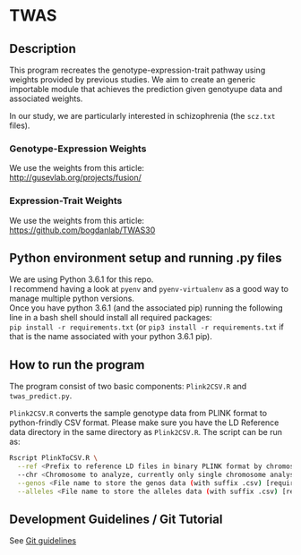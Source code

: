 # TWAS
## Description
This program recreates the genotype-expression-trait pathway using weights provided by
previous studies. We aim to create an generic importable module that achieves the prediction
given genotyupe data and associated weights.

In our study, we are particularly interested in schizophrenia (the ``scz.txt`` files).

### Genotype-Expression Weights
We use the weights from this article:  
http://gusevlab.org/projects/fusion/

### Expression-Trait Weights
We use the weights from this article:  
https://github.com/bogdanlab/TWAS30

## Python environment setup and running .py files
We are using Python 3.6.1 for this repo.  
I recommend having a look at ``pyenv`` and ``pyenv-virtualenv`` as a good way to
manage multiple python versions.  
Once you have python 3.6.1 (and the associated pip) running the following line
in a bash shell should install all required packages:  
``pip install -r requirements.txt`` (or `pip3 install -r requirements.txt` if that is the
name associated with your python 3.6.1 pip).

## How to run the program
The program consist of two basic components: ``Plink2CSV.R`` and ``twas_predict.py``.

``Plink2CSV.R`` converts the sample genotype data from PLINK format to python-frindly CSV
format. Please make sure you have the LD Reference data directory in the same directory as
``Plink2CSV.R``. The script can be run as:

```Bash
Rscript PlinkToCSV.R \
  --ref <Prefix to reference LD files in binary PLINK format by chromosome [required]> 
  --chr <Chromosome to analyze, currently only single chromosome analyses are performed [required]> \
  --genos <File name to store the genos data (with suffix .csv) [required]> \
  --alleles <File name to store the alleles data (with suffix .csv) [required]>
```


## Development Guidelines / Git Tutorial
See [Git guidelines](documentation/GIT_GUIDELINES.md)
